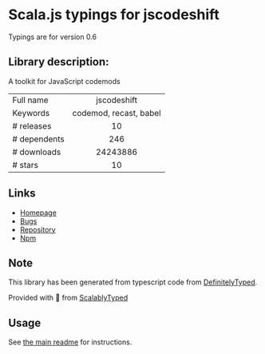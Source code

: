 
# Scala.js typings for jscodeshift

Typings are for version 0.6

## Library description:
A toolkit for JavaScript codemods

|                    |                 |
| ------------------ | :-------------: |
| Full name          | jscodeshift |
| Keywords           | codemod, recast, babel |
| # releases         | 10 |
| # dependents       | 246 |
| # downloads        | 24243886 |
| # stars            | 10 |

## Links
- [Homepage](https://github.com/facebook/jscodeshift#readme)
- [Bugs](https://github.com/facebook/jscodeshift/issues)
- [Repository](https://github.com/facebook/jscodeshift)
- [Npm](https://www.npmjs.com/package/jscodeshift)
    


## Note
This library has been generated from typescript code from [DefinitelyTyped](https://definitelytyped.org).

Provided with :purple_heart: from [ScalablyTyped](https://github.com/oyvindberg/ScalablyTyped)

## Usage
See [the main readme](../../readme.md) for instructions.


